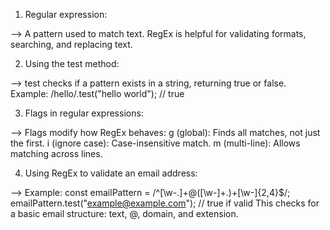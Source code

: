 <!-- Regular Expressions (RegEx) -->

1. Regular expression:

--> A pattern used to match text. RegEx is helpful for validating formats, searching, and replacing text.


2. Using the test method:

--> test checks if a pattern exists in a string, returning true or false.
Example:
/hello/.test("hello world"); // true


3. Flags in regular expressions:

--> Flags modify how RegEx behaves:
g (global): Finds all matches, not just the first.
i (ignore case): Case-insensitive match.
m (multi-line): Allows matching across lines.


4. Using RegEx to validate an email address:

--> Example:
const emailPattern = /^[\w-\.]+@([\w-]+\.)+[\w-]{2,4}$/;
emailPattern.test("example@example.com"); // true if valid
This checks for a basic email structure: text, @, domain, and extension.
